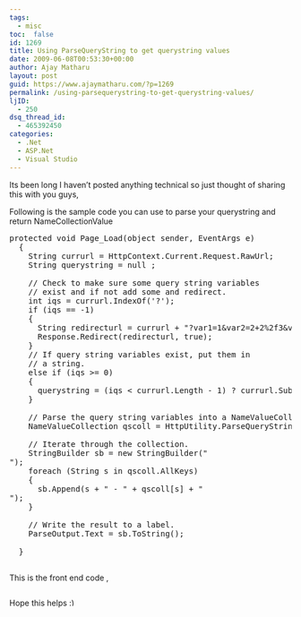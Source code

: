 ```yaml
---
tags: 
  - misc
toc:  false
id: 1269
title: Using ParseQueryString to get querystring values
date: 2009-06-08T00:53:30+00:00
author: Ajay Matharu
layout: post
guid: https://www.ajaymatharu.com/?p=1269
permalink: /using-parsequerystring-to-get-querystring-values/
ljID:
  - 250
dsq_thread_id:
  - 465392450
categories:
  - .Net
  - ASP.Net
  - Visual Studio
---
```

Its been long I haven&#8217;t posted anything technical so just thought of sharing this with you guys, 

Following is the sample code you can use to parse your querystring and return NameCollectionValue

<pre name="code" class="c-sharp">protected void Page_Load(object sender, EventArgs e)
  {
    String currurl = HttpContext.Current.Request.RawUrl;
    String querystring = null ;

    // Check to make sure some query string variables
    // exist and if not add some and redirect.
    int iqs = currurl.IndexOf('?');
    if (iqs == -1)
    {
      String redirecturl = currurl + "?var1=1&var2=2+2%2f3&var1=3";
      Response.Redirect(redirecturl, true); 
    }
    // If query string variables exist, put them in
    // a string.
    else if (iqs >= 0)
    {
      querystring = (iqs &lt; currurl.Length - 1) ? currurl.Substring(iqs + 1) : String.Empty;
    }

    // Parse the query string variables into a NameValueCollection.
    NameValueCollection qscoll = HttpUtility.ParseQueryString(querystring);

    // Iterate through the collection.
    StringBuilder sb = new StringBuilder("<br />");
    foreach (String s in qscoll.AllKeys)
    {
      sb.Append(s + " - " + qscoll[s] + "<br />");
    }

    // Write the result to a label.
    ParseOutput.Text = sb.ToString();

  }

</pre>

This is the front end code ,

<pre name="code" class="html"></pre>

Hope this helps <img src="https://www.ajaymatharu.com/wp-includes/images/smilies/simple-smile.png" alt=":)" class="wp-smiley" style="height: 1em; max-height: 1em;" />
